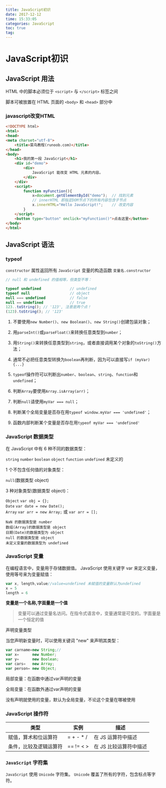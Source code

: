 ```yaml
---
title: JavaScript初识
date: 2017-12-12
time: 15:33:05
categories: JavaScript
toc: true
tag: 
---
```

</p>

# JavaScript初识

## JavaScript 用法

HTML 中的脚本必须位于 `<script>` 与 `</script>` 标签之间

脚本可被放置在 HTML 页面的 `<body>` 和 `<head>` 部分中

### javascript改变HTML

```html
<!DOCTYPE html>
<html>
<head>
<meta charset="utf-8">
    <title>菜鸟教程(runoob.com)</title>
</head>
<body>
    <h1>我的第一段 JavaScript</h1>
    <div id="demo">
        <div>
            JavaScript 能改变 HTML 元素的内容。
        </div>
    </div>
    <script>
        function myFunction(){
            x=document.getElementById("demo");  // 找到元素
            // innerHTML 即指定DOM节点下的所有内容包含子节点
            x.innerHTML="Hello JavaScript!";    // 改变内容
        }
    </script>
    <button type="button" onclick="myFunction()">点击这里</button>
</body>
</html>
```

## JavaScript 语法

### typeof

`constructor` 属性返回所有 `JavaScript` 变量的构造函数
`变量名.constructor`

```javascript
// null 和 undefined 的值相等，但类型不等：

typeof undefined             // undefined
typeof null                  // object
null === undefined           // false
null == undefined            // true
123..toString(); // '123', 注意是两个点！
(123).toString(); // '123'

```

1. 不要使用`new Number()`、`new Boolean()`、`new String()`创建包装对象；

1. 用`parseInt()`或`parseFloat()`来转换任意类型到`number`；

1. 用`String()`来转换任意类型到`string`，或者直接调用某个对象的`toString()`方法；

1. 通常不必把任意类型转换为`boolean`再判断，因为可以直接写`if (myVar) {...}`

1. `typeof`操作符可以判断出`number`、`boolean`、`string`、`function`和`undefined`；

1. 判断`Array`要使用`Array.isArray(arr)`；

1. 判断`null`请使用`myVar === null`；

1. 判断某个全局变量是否存在用`typeof window.myVar === 'undefined'`；

1. 函数内部判断某个变量是否存在用`typeof myVar === 'undefined'`

### JavaScript 数据类型

在 JavaScript 中有 6 种不同的数据类型：

`string`
`number`
`boolean`
`object`
`function`
`undefined` 未定义的

1 个不包含任何值的对象类型：

`null`(数据类型 object)

3 种对象类型(数据类型 object)：

`Object` `var obj = {};`\
`Date` `var date = new Date();` \
`Array` `var arr = new Array;` 或 `var arr = [];`

    NaN 的数据类型是 number
    数组(Array)的数据类型是 object
    日期(Date)的数据类型为 object
    null 的数据类型是 object
    未定义变量的数据类型为 undefined

### JavaScript 变量

在编程语言中，变量用于存储数据值。
JavaScript 使用关键字 var 来定义变量， 使用等号来为变量赋值：

```javascript
var x, length,value//value=undefined 未赋值的变量默认为undefined
x = 5
length = 6
```

**变量是一个名称,字面量是一个值**

> 变量可以通过变量名访问。在指令式语言中，变量通常是可变的。字面量是一个恒定的值

声明变量类型

当您声明新变量时，可以使用关键词 "new" 来声明其类型：

```javascript
var carname=new String;//
var x=      new Number;
var y=      new Boolean;
var cars=   new Array;
var person= new Object;
```

局部变量：在函数中通过var声明的变量

全局变量：在函数外通过var声明的变量

没有声明就使用的变量，默认为全局变量，不论这个变量在哪被使用

### JavaScript 操作符

| 类型 | 实例 | 描述 |
|------|------|------|
| 赋值，算术和位运算符   | =  +  -  *  / | 在 JS 运算符中描述      |
| 条件，比较及逻辑运算符 | ==  != <  >   | 在 JS 比较运算符中描述 |

### `JavaScript` 字符集

`JavaScript` 使用 `Unicode` 字符集。
`Unicode` 覆盖了所有的字符，包含标点等字符。
